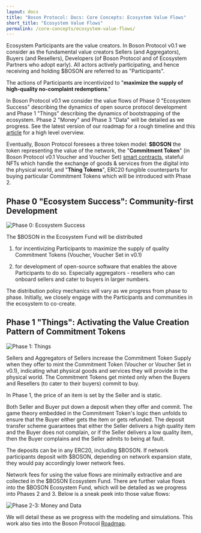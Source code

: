 ```yaml
---
layout: docs
title: "Boson Protocol: Docs: Core Concepts: Ecosystem Value Flows"
short_title: "Ecosystem Value Flows"
permalink: /core-concepts/ecosystem-value-flows/
---
```


Ecosystem Participants are the value creators. In Boson Protocol v0.1 we
consider as the fundamental value creators Sellers (and Aggregators), Buyers
(and Resellers), Developers (of Boson Protocol and of Ecosystem Partners who
adopt early). All actors actively participating, and hence receiving and holding
$BOSON are referred to as "Participants".

The actions of Participants are incentivized to "**maximize the supply of
high-quality no-complaint redemptions**."

In Boson Protocol v0.1 we consider the value flows of Phase 0 "Ecosystem
Success" describing the dynamics of open source protocol development and Phase 1
"Things" describing the dynamics of bootstrapping of the ecosystem. Phase 2
"Money" and Phase 3 "Data" will be detailed as we progress. See the latest
version of our roadmap for a rough timeline and this
[article](https://medium.com/bosonprotocol/boson-ecosystem-value-flows-857baa2fbc62)
for a high level overview.

Eventually, Boson Protocol foresees a three token model: **$BOSON** the token
representing the value of the network, the "**Commitment Token**" (in Boson
Protocol v0.1 Voucher and Voucher Set)
[smart contracts](/protocol-overview/smart-contracts), stateful NFTs which
handle the exchange of goods & services from the digital into the physical
world, and "**Thing Tokens**", ERC20 fungible counterparts for buying particular
Commitment Tokens which will be introduced with Phase 2.

## Phase 0 "Ecosystem Success": Community-first Development

![Phase 0: Ecosystem Success](/images/docs/ecosystem-value-flows-phase-0.png)

The $BOSON in the Ecosystem Fund will be distributed

1. for incentivizing Participants to maximize the supply of quality Commitment
   Tokens (Voucher, Voucher Set in v0.1)

1. for development of open-source software that enables the above Participants
   to do so. Especially aggregators - resellers who can onboard sellers and
   cater to buyers in larger numbers.

The distribution policy mechanics will vary as we progress from phase to phase.
Initially, we closely engage with the Participants and communities in the
ecosystem to co-create.

## Phase 1 "Things": Activating the Value Creation Pattern of Commitment Tokens

![Phase 1: Things](/images/docs/ecosystem-value-flows-phase-1.png)

Sellers and Aggregators of Sellers increase the Commitment Token Supply when
they offer to mint the Commitment Token (Voucher or Voucher Set in v0.1),
indicating what physical goods and services they will provide in the physical
world. The Commitment Tokens get minted only when the Buyers and Resellers (to
cater to their buyers) commit to buy.

In Phase 1, the price of an item is set by the Seller and is static.

Both Seller and Buyer put down a deposit when they offer and commit. The game
theory embedded in the Commitment Token's logic then unfolds to ensure that the
Buyer either gets the item or gets refunded. The deposit transfer scheme
guarantees that either the Seller delivers a high quality item and the Buyer
does not complain, or if the Seller delivers a low quality item, then the Buyer
complains and the Seller admits to being at fault.

The deposits can be in any ERC20, including $BOSON. If network participants
deposit with $BOSON, depending on network expansion state, they would pay
accordingly lower network fees.

Network fees for using the value flows are minimally extractive and are
collected in the
$BOSON Ecosystem Fund. There are further value flows into the
$BOSON Ecosystem
Fund, which will be detailed as we progress into Phases 2 and 3. Below is a
sneak peek into those value flows:

![Phase 2-3: Money and Data](/images/docs/ecosystem-value-flows-phase-2-3.png)

We will detail these as we progress with the modeling and simulations. This work
also ties into the Boson Protocol [Roadmap](../roadmap.md).

